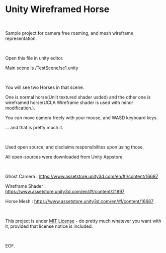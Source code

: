 Unity Wireframed Horse
======================

 

Sample project for camera free roaming, and mesh wireframe representation.

 

Open this file in unity editor.

Main scene is /TestScene/sc1.unity

 

You will see two Horses in that scene.

One is normal horse(Unlit textured shader usded) and the other one is wireframed
horse(UCLA Wireframe shader is used with minor modification.).

You can move camera freely with your mouse, and WASD keyboard keys.

... and that is pretty much it.

 

Used open source, and disclaims responsibilites upon using those.

All open-sources were downloaded from Unity Appstore.

 

Ghost Camera : <https://www.assetstore.unity3d.com/en/#!/content/16687>

Wireframe Shader : <https://www.assetstore.unity3d.com/en/#!/content/21897>

Horse Mesh : <https://www.assetstore.unity3d.com/en/#!/content/16687>

 

This project is under [MIT License](http://choosealicense.com/licenses/mit/#) -
do pretty much whatever you want with it, provided that license notice is
included.

 

EOF.
